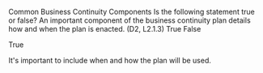 Common Business Continuity Components
Is the following statement true or false? An important component of the business continuity plan details how and when the plan is enacted. (D2, L2.1.3)
 True
 False


True

It's important to include when and how the plan will be used.
